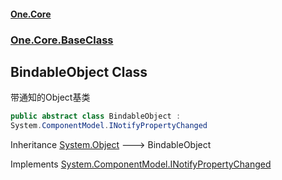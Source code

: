 #### [One.Core](index.md 'index')
### [One.Core.BaseClass](One_Core_BaseClass.md 'One.Core.BaseClass')
## BindableObject Class
带通知的Object基类 
```csharp
public abstract class BindableObject :
System.ComponentModel.INotifyPropertyChanged
```

Inheritance [System.Object](https://docs.microsoft.com/en-us/dotnet/api/System.Object 'System.Object') &#129106; BindableObject  

Implements [System.ComponentModel.INotifyPropertyChanged](https://docs.microsoft.com/en-us/dotnet/api/System.ComponentModel.INotifyPropertyChanged 'System.ComponentModel.INotifyPropertyChanged')  
